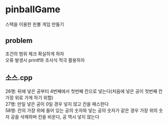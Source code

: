 # pinballGame
스택을 이용한 핀볼 게임 만들기
## problem
조건의 범위 체크 확실하게 하자<br>
오류 발생시 printf와 조사식 적극 활용하자
## 소스.cpp
26행: 뒤에 넣은 공부터 4번째에서 첫번째 칸으로 넣는다(처음에 넣은 공이 첫번째 칸 가장 위로 가게 하기 위함)<br>
27행: 만일 넣은 공이 0일 경우 넣지 않고 칸을 패스한다<br>
58행: 칸의 가장 위에 들어 있는 공의 숫자와 넣는 공의 숫자가 같은 경우 가장 위의 숫자 공을 삭제하며 칸을 비운다, 공 역시 넣지 않는다
